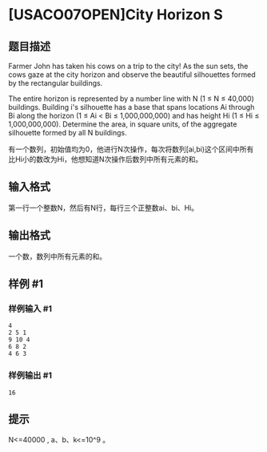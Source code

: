# [USACO07OPEN]City Horizon S

## 题目描述

Farmer John has taken his cows on a trip to the city! As the sun sets, the cows gaze at the city horizon and observe the beautiful silhouettes formed by the rectangular buildings.

The entire horizon is represented by a number line with N (1 ≤ N ≤ 40,000) buildings. Building i's silhouette has a base that spans locations Ai through Bi along the horizon (1 ≤ Ai < Bi ≤ 1,000,000,000) and has height Hi (1 ≤ Hi ≤ 1,000,000,000). Determine the area, in square units, of the aggregate silhouette formed by all N buildings.

有一个数列，初始值均为0，他进行N次操作，每次将数列[ai,bi)这个区间中所有比Hi小的数改为Hi，他想知道N次操作后数列中所有元素的和。


## 输入格式

第一行一个整数N，然后有N行，每行三个正整数ai、bi、Hi。


## 输出格式

一个数，数列中所有元素的和。


## 样例 #1

### 样例输入 #1
```
4
2 5 1
9 10 4
6 8 2
4 6 3
```

### 样例输出 #1

```
16
```

## 提示

N<=40000 , a、b、k<=10^9 。

